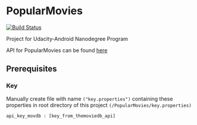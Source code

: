 # PopularMovies
[![Build Status](https://travis-ci.org/bolon/PopularMovies.svg?branch=master)](https://travis-ci.org/bolon/PopularMovies)

Project for Udacity-Android Nanodegree Program

API for PopularMovies can be found [here](https://developers.themoviedb.org/)

## Prerequisites

### Key

Manually create file with name
``("key.properties")``
containing these properties in root directory of this project ``(/PopularMovies/key.properties)``

```
api_key_movdb : [key_from_themoviedb_api]
```

